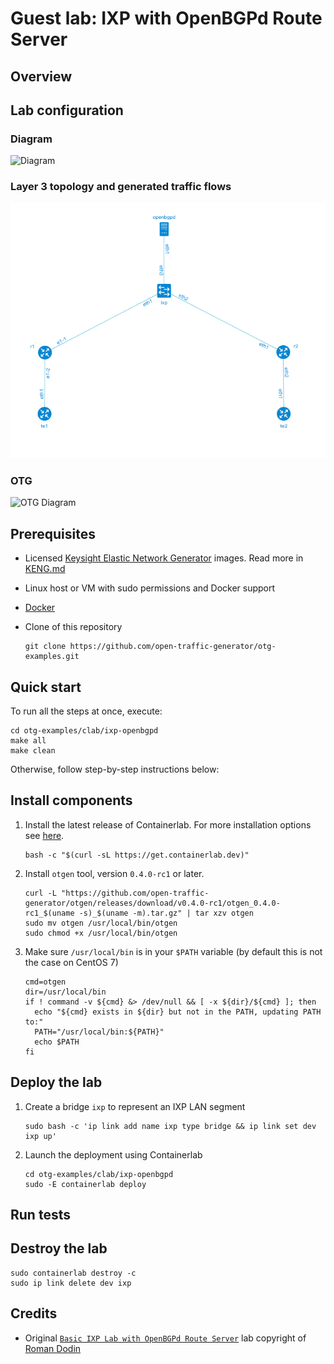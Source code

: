 # Guest lab: IXP with OpenBGPd Route Server

## Overview

## Lab configuration

### Diagram

![Diagram](./diagram.png)

### Layer 3 topology and generated traffic flows

![IP Diagram](./ip-diagram.png)

### OTG

![OTG Diagram](./otg-diagram.png)

## Prerequisites

* Licensed [Keysight Elastic Network Generator](https://www.keysight.com/us/en/products/network-test/protocol-load-test/keysight-elastic-network-generator.html) images. Read more in [KENG.md](/KENG.md)
* Linux host or VM with sudo permissions and Docker support
* [Docker](https://docs.docker.com/engine/install/)
* Clone of this repository

    ```Shell
    git clone https://github.com/open-traffic-generator/otg-examples.git
    ```

## Quick start

To run all the steps at once, execute:

```Shell
cd otg-examples/clab/ixp-openbgpd
make all
make clean
```

Otherwise, follow step-by-step instructions below:

## Install components

1. Install the latest release of Containerlab. For more installation options see [here](https://containerlab.dev/install/).

    ```Shell
    bash -c "$(curl -sL https://get.containerlab.dev)"
    ```

2. Install `otgen` tool, version `0.4.0-rc1` or later.

    ```Shell
    curl -L "https://github.com/open-traffic-generator/otgen/releases/download/v0.4.0-rc1/otgen_0.4.0-rc1_$(uname -s)_$(uname -m).tar.gz" | tar xzv otgen
    sudo mv otgen /usr/local/bin/otgen
    sudo chmod +x /usr/local/bin/otgen
    ```

3. Make sure `/usr/local/bin` is in your `$PATH` variable (by default this is not the case on CentOS 7)

    ```Shell
    cmd=otgen
    dir=/usr/local/bin
    if ! command -v ${cmd} &> /dev/null && [ -x ${dir}/${cmd} ]; then
      echo "${cmd} exists in ${dir} but not in the PATH, updating PATH to:"
      PATH="/usr/local/bin:${PATH}"
      echo $PATH
    fi
    ```

## Deploy the lab

1. Create a bridge `ixp` to represent an IXP LAN segment

    ```Shell
    sudo bash -c 'ip link add name ixp type bridge && ip link set dev ixp up'
    ```

2. Launch the deployment using Containerlab

    ```Shell
    cd otg-examples/clab/ixp-openbgpd
    sudo -E containerlab deploy
    ```

## Run tests

## Destroy the lab

```Shell
sudo containerlab destroy -c
sudo ip link delete dev ixp
```

## Credits

* Original [`Basic IXP Lab with OpenBGPd Route Server`](https://github.com/hellt/openbgpd-lab) lab copyright of [Roman Dodin](https://github.com/hellt)
